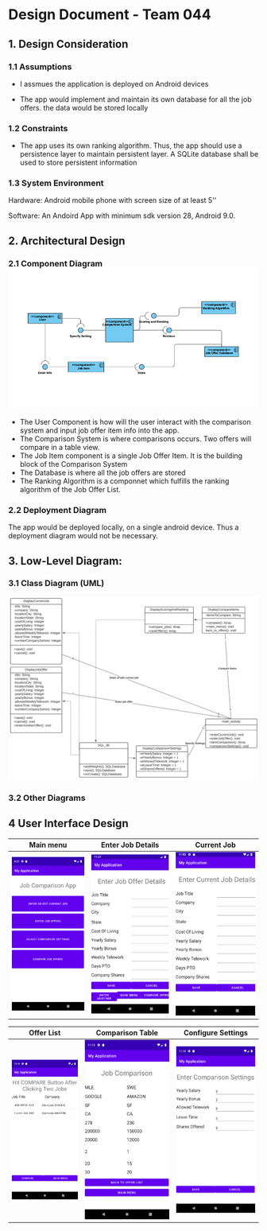 # Design Document - Team 044

## 1. Design Consideration

### 1.1 Assumptions

* I assmues the application is deployed on Android devices

* The app would implement and maintain its own database for all the job offers. the data would be stored locally



### 1.2 Constraints

* The app uses its own ranking algorithm. Thus, the app should use a persistence layer to maintain persistent layer. A SQLite database shall be used to store persistent information

### 1.3 System Environment

Hardware: Android mobile phone with screen size of at least 5''

Software: An Andoird App with minimum sdk version 28, Android 9.0.

## 2. Architectural Design

### 2.1 Component Diagram![ComponentDiagram](./img/ComponentDiagram.png)

* The User Component is how will the user interact with the comparison system and input job offer item info into the app.
* The Comparison System is where comparisons occurs. Two offers will compare in a table view. 
* The Job Item component is a single Job Offer Item. It is the building block of the Comparison System
* The Database is where all the job offers are stored
* The Ranking Algorithm is a componnet which fulfills the ranking algorithm of the Job Offer List.

### 2.2 Deployment Diagram

The app would be deployed locally, on a single android device. Thus a deployment diagram would not be necessary.

## 3.  Low-Level Diagram:

### 3.1 Class Diagram (UML)

![Class Diagram](./img/Class%20Diagram.png)



### 3.2 Other Diagrams

## 4 User Interface Design

| Main menu                                                    | Enter Job Details                                            | Current Job                                                  |
| ------------------------------------------------------------ | ------------------------------------------------------------ | ------------------------------------------------------------ |
| ![MainMenu](./img/MainMenu.png) | ![Enter Job Details](./img/Enter%20Job%20Details.png) | ![currentJob](./img/currentJob.png) |

| Offer List                                                   | Comparison Table                                             | Configure Settings                                           |
| ------------------------------------------------------------ | ------------------------------------------------------------ | ------------------------------------------------------------ |
| ![OfferList](./img/OfferList.png) | ![ComparisonTable](./img/ComparisonTable.png) | ![ConfigureSetting](./img/ConfigureSetting.png) |

 

